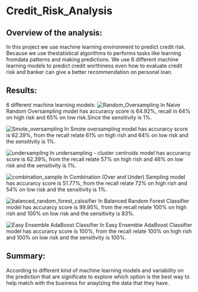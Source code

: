 # Credit_Risk_Analysis

## Overview of the analysis:
In this project we use machine learning environment to predict credit risk. Because we use thestatistical algorithms to performs tasks like learning fromdata patterns and making predictions. We use 6 different machine learning models to predict credit worthiness even how to evaluate credit risk and banker can give a better recommendation on personal loan.
## Results: 
6 different machine learning models:
![Random_Oversampling](../images/Native_Random_Oversampling.png)
In Naive Random Oversampling model has accurarcy score is 64.92%, recall in 64% on high risk and 65% on low risk.Since the sensitivity is 1%.

![Smote_oversampling](../images/Smote_oversampling.png)
In Smote oversampling model has accurarcy score is 62.39%, from the recall relate 61% on high rish and  64% on low risk and the sensitivity is 1%.

![undersampling](../images/undersampling)
In undersampling - cluster centroids model has accurarcy score is 62.39%, from the recall relate 57% on high rish and 46% on low risk and the sensitivity is 1%.

![combination_sample](../images/combination_sample.png)
In Combination (Over and Under) Sampling model has accurarcy score is 51.77%, from the recall relate 72% on high rish and 54% on low risk and the sensitivity is 1%.

![balanced_random_forest_calssifier](../images/Balanced_Random_Froest_Classifier.png)
In Balanced Random Forest Classifier model has accurarcy score is 99.95%, from the recall relate 100% on high rish and 100% on low risk and the sensitivity is 83%.

![Easy Ensemble AdaBoost Classifier](../images/adaboost.png)
In Easy Ensemble AdaBoost Classifier model has accurarcy score is 100%, from the recall relate 100% on high rish and 100% on low risk and the sensitivity is 100%.

## Summary: 
According to different kind of machine learning models and variability on the prediction that are significate to explore which option is the best way to help match with the business for anaylzing the data that they have.